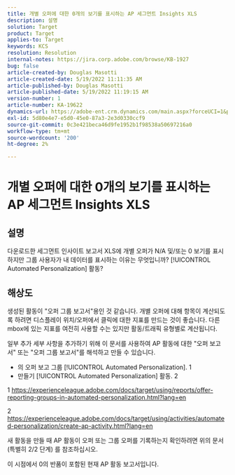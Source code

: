 ```yaml
---
title: 개별 오퍼에 대한 0개의 보기를 표시하는 AP 세그먼트 Insights XLS
description: 설명
solution: Target
product: Target
applies-to: Target
keywords: KCS
resolution: Resolution
internal-notes: https://jira.corp.adobe.com/browse/KB-1927
bug: false
article-created-by: Douglas Masotti
article-created-date: 5/19/2022 11:11:35 AM
article-published-by: Douglas Masotti
article-published-date: 5/19/2022 11:19:15 AM
version-number: 1
article-number: KA-19622
dynamics-url: https://adobe-ent.crm.dynamics.com/main.aspx?forceUCI=1&pagetype=entityrecord&etn=knowledgearticle&id=b14ad66f-64d7-ec11-a7b5-000d3a3add22
exl-id: 5d80e4e7-e5d0-45e0-87a3-2e3d0330ccf9
source-git-commit: 0c3e421beca46d9fe1952b1f98538a50697216a0
workflow-type: tm+mt
source-wordcount: '200'
ht-degree: 2%

---
```


# 개별 오퍼에 대한 0개의 보기를 표시하는 AP 세그먼트 Insights XLS

## 설명


다운로드한 세그먼트 인사이트 보고서 XLS에 개별 오퍼가 N/A 및/또는 0 보기를 표시하지만 그룹 사용자가 내 데이터를 표시하는 이유는 무엇입니까? [!UICONTROL Automated Personalization] 활동?


## 해상도


생성된 활동이 &quot;오퍼 그룹 보고서&quot;용인 것 같습니다. 개별 오퍼에 대해 항목이 계산되도록 하려면 디스플레이 위치/오퍼에서 클릭에 대한 지표를 만드는 것이 좋습니다. 다른 mbox에 있는 지표를 여전히 사용할 수는 있지만 활동/트래픽 유형별로 계산됩니다.

일부 추가 세부 사항을 추가하기 위해 이 문서를 사용하여 AP 활동에 대한 &quot;오퍼 보고서&quot; 또는 &quot;오퍼 그룹 보고서&quot;를 해석하고 만들 수 있습니다.
- 의 오퍼 보고 그룹 [!UICONTROL Automated Personalization]. 1
- 만들기 [!UICONTROL Automated Personalization] 활동. 2

1 https://experienceleague.adobe.com/docs/target/using/reports/offer-reporting-groups-in-automated-personalization.html?lang=en

2 https://experienceleague.adobe.com/docs/target/using/activities/automated-personalization/create-ap-activity.html?lang=en

새 활동을 만들 때 AP 활동이 오퍼 또는 그룹 오퍼를 기록하는지 확인하려면 위의 문서(특별히 2/2 단계) 를 참조하십시오.

이 시점에서 0의 반품이 포함된 현재 AP 활동 보고서입니다.
